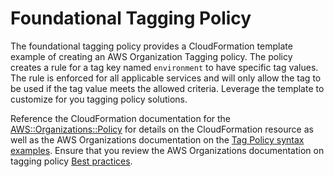 # Foundational Tagging Policy

The foundational tagging policy provides a CloudFormation template example of creating an AWS Organization Tagging policy. The policy creates a rule for a tag key named `environment` to have specific tag values. The rule is enforced for all applicable services and will only allow the tag to be used if the tag value meets the allowed criteria. Leverage the template to customize for you tagging policy solutions.

Reference the CloudFormation documentation for the [AWS::Organizations::Policy](https://docs.aws.amazon.com/AWSCloudFormation/latest/UserGuide/aws-resource-organizations-policy.html) for details on the CloudFormation resource as well as the AWS Organizations documentation on the [Tag Policy syntax examples](https://docs.aws.amazon.com/organizations/latest/userguide/orgs_manage_policies_example-tag-policies.html). Ensure that you review the AWS Organizations documentation on tagging policy [Best practices](https://docs.aws.amazon.com/organizations/latest/userguide/orgs_manage_policies_tag-policies-best-practices.html).
